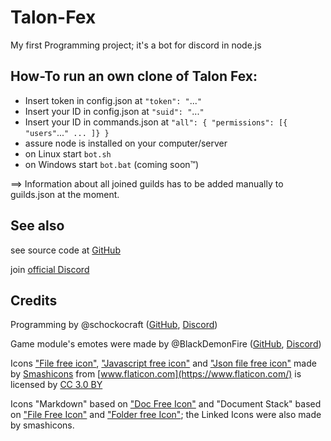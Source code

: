 # Talon-Fex
My first Programming project; it's a bot for discord in node.js

## How-To run an own clone of Talon Fex:
* Insert token in config.json at `"token": "`...`"`
* Insert your ID in config.json at `"suid": "`...`"`
* Insert your ID in commands.json at `"all": {
	 "permissions": [{
	 	 "users"`...`"
	 	 ...
	 	 ]}
	 	 }`
* assure node is installed on your computer/server
* on Linux start `bot.sh`
* on Windows start `bot.bat` (coming soon™)

==> Information about all joined guilds has to be added manually to guilds.json at the moment.

## See also
see source code at [GitHub](https://github.com/schockocraft/Talon-Fex)

join [official Discord](https://discord.gg/cmZxq8t)

## Credits
Programming by @schockocraft ([GitHub](https://github.com/schockocraft), [Discord](https://discordapp.com/users/390525655974019073))

Game module's emotes were made by @BlackDemonFire ([GitHub](https://github.com/BlackDemonFire), [Discord](https://discordapp.com/users/384417275618394123))

Icons ["File free icon"](https://www.flaticon.com/free-icon/file_136549), ["Javascript free icon"](https://www.flaticon.com/free-icon/javascript_136530) and ["Json file free icon"](https://www.flaticon.com/free-icon/json-file_136525) made by [Smashicons](https://www.flaticon.com/authors/smashicons) from [www.flaticon.com](https://www.flaticon.com/) is licensed by [CC 3.0 BY](http://creativecommons.org/licenses/by/3.0/)

Icons "Markdown" based on ["Doc Free Icon"](https://www.flaticon.com/free-icon/doc_136521) and "Document Stack" based on ["File Free Icon"](https://www.flaticon.com/free-icon/file_148965) and ["Folder free Icon"](https://www.flaticon.com/free-icon/folder_148957); the Linked Icons were also made by smashicons.